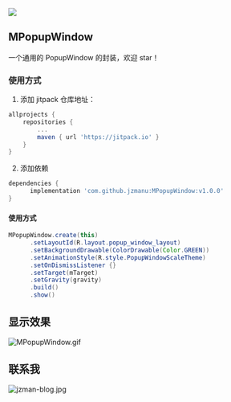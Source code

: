 [![](https://jitpack.io/v/jzmanu/MPopupWindow.svg)](https://jitpack.io/#jzmanu/MPopupWindow)

## MPopupWindow

一个通用的 PopupWindow 的封装，欢迎 star！

### 使用方式

1. 添加 jitpack 仓库地址：

```groovy
allprojects {
	repositories {
		...
		maven { url 'https://jitpack.io' }
	}
}
```

2. 添加依赖

```groovy
dependencies {
	  implementation 'com.github.jzmanu:MPopupWindow:v1.0.0'
}
```

#### 使用方式

```java
MPopupWindow.create(this)
      .setLayoutId(R.layout.popup_window_layout)
      .setBackgroundDrawable(ColorDrawable(Color.GREEN))
      .setAnimationStyle(R.style.PopupWindowScaleTheme)
      .setOnDismissListener {}
      .setTarget(mTarget)
      .setGravity(gravity)
      .build()
      .show()
```

## 显示效果

![MPopupWindow.gif](https://gitee.com/jzmanu/MPopupWindow/raw/master/screenshot/mpopupwinow.gif)

## 联系我

![jzman-blog.jpg](https://p3-juejin.byteimg.com/tos-cn-i-k3u1fbpfcp/30958cc93b4641d183db8bffe0640c4b~tplv-k3u1fbpfcp-zoom-1.image)
